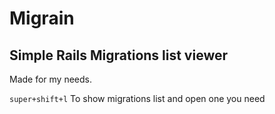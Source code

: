 Migrain
===========================

## Simple Rails Migrations list viewer
Made for my needs.

`super+shift+l` To show migrations list and open one you need
